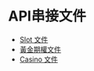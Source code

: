# API串接文件

* [Slot 文件](slot/api.md)
* [黃金期權文件](golden-option/api.pdf)
* [Casino 文件](casino/casino-api.pdf)